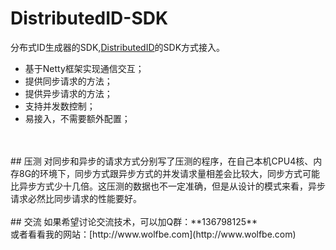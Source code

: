 # DistributedID-SDK
分布式ID生成器的SDK,[DistributedID](https://github.com/beyondfengyu/DistributedID)的SDK方式接入。
<br>
* 基于Netty框架实现通信交互；
* 提供同步请求的方法；
* 提供异步请求的方法；
* 支持并发数控制；
* 易接入，不需要额外配置；
<br>

<br>
## 压测
对同步和异步的请求方式分别写了压测的程序，在自己本机CPU4核、内存8G的环境下，同步方式跟异步方式的并发请求量相差会比较大，同步方式可能比异步方式少十几倍。这压测的数据也不一定准确，但是从设计的模式来看，异步请求必然比同步请求的性能要好。
<br>
<br>
## 交流
如果希望讨论交流技术，可以加Q群：**136798125**
<br>
或者看看我的网站：[http://www.wolfbe.com](http://www.wolfbe.com)

